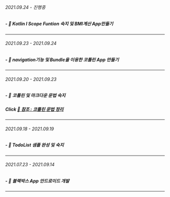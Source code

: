 ###### 2021.09.24 - 진행중
##### - 📝 Kotlin I Scope Funtion 숙지 및 BMI계산 App만들기
---

###### 2021.09.23 - 2021.09.24
##### - 📝 navigation기능 및 Bundle을 이용한 코틀린 App 만들기
---

###### 2021.09.20 - 2021.09.23
##### - 📝 코틀린 및 마크다운 문법 숙지 <br>
##### Click [📎 참조 : 코틀린 문법 정리](https://eli1429.tistory.com/2) 
---

###### 2021.09.18 - 2021.09.19
##### - 📝 TodoList 샘플 완성 및 숙지
---

###### 2021.07.23 - 2021.09.14
##### - 📝 블랙박스 App 안드로이드 개발
---
